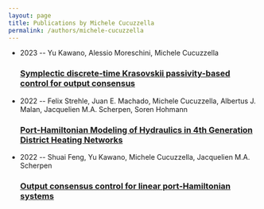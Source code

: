 ```yaml
---
layout: page
title: Publications by Michele Cucuzzella
permalink: /authors/michele-cucuzzella
---
```


<ul class="post-list">
<li><span class='post-meta'>2023 -- Yu Kawano, Alessio Moreschini, Michele Cucuzzella</span><h3><a class='post-link' href="{{ site.baseurl }}/symplectic-discrete-time-krasovskii-passivity-based-control-for-output-consensus">Symplectic discrete-time Krasovskii passivity-based control for output consensus</a></h3></li>
<li><span class='post-meta'>2022 -- Felix Strehle, Juan E. Machado, Michele Cucuzzella, Albertus J. Malan, Jacquelien M.A. Scherpen, Soren Hohmann</span><h3><a class='post-link' href="{{ site.baseurl }}/port-hamiltonian-modeling-of-hydraulics-in-4th-generation-district-heating-networks">Port-Hamiltonian Modeling of Hydraulics in 4th Generation District Heating Networks</a></h3></li>
<li><span class='post-meta'>2022 -- Shuai Feng, Yu Kawano, Michele Cucuzzella, Jacquelien M.A. Scherpen</span><h3><a class='post-link' href="{{ site.baseurl }}/output-consensus-control-for-linear-port-hamiltonian-systems">Output consensus control for linear port-Hamiltonian systems</a></h3></li>

</ul>
